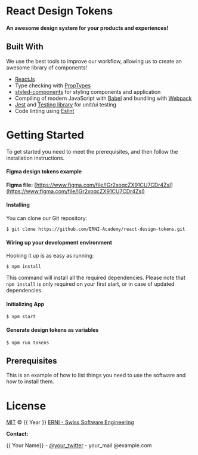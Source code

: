 # React Design Tokens
<h4>An awesome design system for your products and experiences!</h4>

## Built With
We use the best tools to improve our workflow, allowing us to create an awesome library of components!

- [ReactJs](https://facebook.github.io/react/)
- Type checking with [PropTypes](https://www.npmjs.com/package/prop-types)
- [styled-components](https://styled-components.com/) for styling components and application
- Compiling of modern JavaScript with [Babel](https://github.com/babel/babel) and bundling with [Webpack](https://webpack.js.org/)
- [Jest](https://jestjs.io/) and [Testing library](https://testing-library.com/) for unit/ui testing
- Code linting using [Eslint](https://github.com/eslint/eslint)

# Getting Started
To get started you need to meet the prerequisites, and then follow the installation instructions.

#### Figma design tokens example

**Figma file:** [https://www.figma.com/file/IGr2xoqcZX91CU7CDr4ZsI](https://www.figma.com/file/IGr2xoqcZX91CU7CDr4ZsI)

#### Installing

You can clone our Git repository:

`$ git clone https://github.com/ERNI-Academy/react-design-tokens.git`

#### Wiring up your development environment

Hooking it up is as easy as running:

`$ npm install`

This command will install all the required dependencies. Please note that `npm install` is only required on your first start, or in case of updated dependencies.

#### Initializing App

`$ npm start`

#### Generate design tokens as variables

`$ npm run tokens`
## Prerequisites
This is an example of how to list things you need to use the software and how to install them.

# License

[MIT](LICENSE) © {{ Year }} [ERNI - Swiss Software Engineering](https://www.betterask.erni)

**Contact:** 

{{ Your Name}}  - [@your_twitter](https://twitter.com/your_username) - your_mail
@example.com